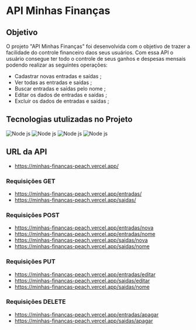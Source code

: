 # API Minhas Finanças

## Objetivo
O projeto "API Minhas Finanças" foi desenvolvida com o objetivo de trazer a facilidade do controle financeiro daos seus usuários.
Com essa API o usuário consegue ter todo o controle de seus ganhos e despesas mensais podendo realizar as seguintes operações:

- Cadastrar novas entradas e saídas ;
- Ver todas as entradas e saídas ;
- Buscar entradas e saídas pelo nome ;
- Editar os dados de entradas e saídas ;
- Excluir os dados de entradas e saídas ;

## Tecnologias utulizadas no Projeto
<div>
  <img alt="Node js" src="https://img.shields.io/badge/Node.js-43853D?style=for-the-badge&logo=node.js&logoColor=white" />
  <img alt="Node js" src="https://img.shields.io/badge/Express.js-404D59?style=for-the-badge" />
  <img alt="Node js" src="https://img.shields.io/badge/MongoDB-4EA94B?style=for-the-badge&logo=mongodb&logoColor=white" />
  <img alt="Node js" src="https://img.shields.io/badge/Vercel-000000?style=for-the-badge&logo=vercel&logoColor=white" />
</div>

## URL da API
- https://minhas-financas-peach.vercel.app/
### Requisições GET 
- https://minhas-financas-peach.vercel.app/entradas/
- https://minhas-financas-peach.vercel.app/saidas/
### Requisições POST
- https://minhas-financas-peach.vercel.app/entradas/nova
- https://minhas-financas-peach.vercel.app/entradas/nome
- https://minhas-financas-peach.vercel.app/saidas/nova
- https://minhas-financas-peach.vercel.app/saidas/nome
### Requisições PUT
- https://minhas-financas-peach.vercel.app/entradas/editar
- https://minhas-financas-peach.vercel.app/saidas/editar
- https://minhas-financas-peach.vercel.app/saidas/nome
### Requisições DELETE
- https://minhas-financas-peach.vercel.app/entradas/apagar
- https://minhas-financas-peach.vercel.app/saidas/apagar
